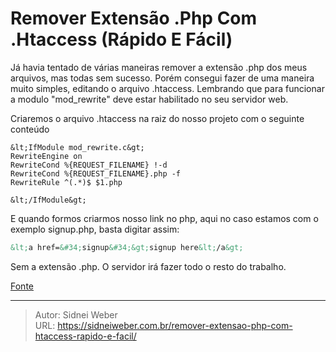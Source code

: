 # Remover Extensão .Php Com .Htaccess (Rápido E Fácil)

Já havia tentado de várias maneiras remover a extensão .php dos meus arquivos, mas todas sem sucesso. Porém consegui fazer de uma maneira muito simples, editando o arquivo .htaccess. Lembrando que para funcionar a modulo &#34;mod_rewrite&#34; deve estar habilitado no seu servidor web.

Criaremos o arquivo .htaccess na raiz do nosso projeto com o seguinte conteúdo

```
&lt;IfModule mod_rewrite.c&gt;
RewriteEngine on
RewriteCond %{REQUEST_FILENAME} !-d
RewriteCond %{REQUEST_FILENAME}.php -f
RewriteRule ^(.*)$ $1.php

&lt;/IfModule&gt;
```

E quando formos criarmos nosso link no php, aqui no caso estamos com o exemplo signup.php, basta digitar assim:

```html
&lt;a href=&#34;signup&#34;&gt;signup here&lt;/a&gt;
```

Sem a extensão .php. O servidor irá fazer todo o resto do trabalho.

[Fonte](http://www.codingcage.com/2015/11/how-to-remove-php-html-extensions-with.html)

---

> Autor: Sidnei Weber  
> URL: https://sidneiweber.com.br/remover-extensao-php-com-htaccess-rapido-e-facil/  

